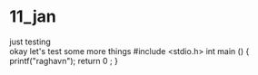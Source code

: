 # 11_jan
just testing
<br>
okay let's test some more things
#include <stdio.h>
int main ()
{
  printf("raghavn");
  return 0 ;
}
